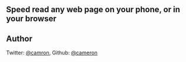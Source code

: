 ## Speed read any web page on your phone, or in your browser


## Author

Twitter: [@camron](http://twitter.com/camron),
Github: [@cameron](http://github.com/cameron)
